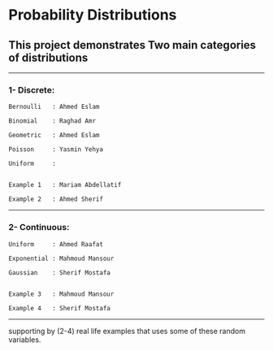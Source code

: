 # Probability Distributions
## This project demonstrates Two main categories of distributions

------------------------------------------------------------------------------------
### 1- Discrete: 
	
	Bernoulli	: Ahmed Eslam
				
	Binomial 	: Raghad Amr
				
	Geometric	: Ahmed Eslam
				
	Poisson  	: Yasmin Yehya
				
	Uniform	 	:
				
				
	Example 1	: Mariam Abdellatif
				
	Example 2	: Ahmed Sherif

------------------------------------------------------------------------------------
### 2- Continuous:
	
	Uniform    	: Ahmed Raafat
	
	Exponential	: Mahmoud Mansour
	
	Gaussian   	: Sherif Mostafa
	
	
	Example 3  	: Mahmoud Mansour
	
	Example 4  	: Sherif Mostafa
------------------------------------------------------------------------------------

supporting by (2-4) real life examples that uses some of these random variables.
